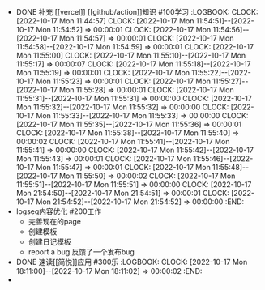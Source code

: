 - DONE 补充 [[vercel]] [[github/action]]知识 #100学习
  :LOGBOOK:
  CLOCK: [2022-10-17 Mon 11:44:57]
  CLOCK: [2022-10-17 Mon 11:54:51]--[2022-10-17 Mon 11:54:52] =>  00:00:01
  CLOCK: [2022-10-17 Mon 11:54:56]--[2022-10-17 Mon 11:54:57] =>  00:00:01
  CLOCK: [2022-10-17 Mon 11:54:58]--[2022-10-17 Mon 11:54:59] =>  00:00:01
  CLOCK: [2022-10-17 Mon 11:55:00]
  CLOCK: [2022-10-17 Mon 11:55:10]--[2022-10-17 Mon 11:55:17] =>  00:00:07
  CLOCK: [2022-10-17 Mon 11:55:18]--[2022-10-17 Mon 11:55:19] =>  00:00:01
  CLOCK: [2022-10-17 Mon 11:55:22]--[2022-10-17 Mon 11:55:23] =>  00:00:01
  CLOCK: [2022-10-17 Mon 11:55:27]--[2022-10-17 Mon 11:55:28] =>  00:00:01
  CLOCK: [2022-10-17 Mon 11:55:31]--[2022-10-17 Mon 11:55:31] =>  00:00:00
  CLOCK: [2022-10-17 Mon 11:55:32]--[2022-10-17 Mon 11:55:32] =>  00:00:00
  CLOCK: [2022-10-17 Mon 11:55:33]--[2022-10-17 Mon 11:55:33] =>  00:00:00
  CLOCK: [2022-10-17 Mon 11:55:35]--[2022-10-17 Mon 11:55:36] =>  00:00:01
  CLOCK: [2022-10-17 Mon 11:55:38]--[2022-10-17 Mon 11:55:40] =>  00:00:02
  CLOCK: [2022-10-17 Mon 11:55:41]--[2022-10-17 Mon 11:55:41] =>  00:00:00
  CLOCK: [2022-10-17 Mon 11:55:42]--[2022-10-17 Mon 11:55:43] =>  00:00:01
  CLOCK: [2022-10-17 Mon 11:55:46]--[2022-10-17 Mon 11:55:47] =>  00:00:01
  CLOCK: [2022-10-17 Mon 11:55:48]--[2022-10-17 Mon 11:55:50] =>  00:00:02
  CLOCK: [2022-10-17 Mon 11:55:51]--[2022-10-17 Mon 11:55:51] =>  00:00:00
  CLOCK: [2022-10-17 Mon 21:54:50]--[2022-10-17 Mon 21:54:51] =>  00:00:01
  CLOCK: [2022-10-17 Mon 21:54:52]--[2022-10-17 Mon 21:54:52] =>  00:00:00
  :END:
- logseq内容优化 #200工作
	- 完善现在的page
	- 创建模板
	- 创建日记模板
	- report a bug 反馈了一个发布bug
- DONE 速读[[简悦]]应用 #300乐
  :LOGBOOK:
  CLOCK: [2022-10-17 Mon 18:11:00]--[2022-10-17 Mon 18:11:02] =>  00:00:02
  :END:
-